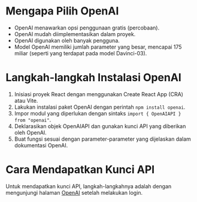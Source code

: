 # Mengapa Pilih OpenAI
- OpenAI menawarkan opsi penggunaan gratis (percobaan).
- OpenAI mudah diimplementasikan dalam proyek.
- OpenAI digunakan oleh banyak pengguna.
- Model OpenAI memiliki jumlah parameter yang besar, mencapai 175 miliar (seperti yang terdapat pada model Davinci-03).

# Langkah-langkah Instalasi OpenAI
1. Inisiasi proyek React dengan menggunakan Create React App (CRA) atau Vite.
2. Lakukan instalasi paket OpenAI dengan perintah `npm install openai`.
3. Impor modul yang diperlukan dengan sintaks `import { OpenAIAPI } from "openai"`.
4. Deklarasikan objek OpenAIAPI dan gunakan kunci API yang diberikan oleh OpenAI.
5. Buat fungsi sesuai dengan parameter-parameter yang dijelaskan dalam dokumentasi OpenAI.

# Cara Mendapatkan Kunci API
Untuk mendapatkan kunci API, langkah-langkahnya adalah dengan mengunjungi halaman [OpenAI](https://platform.openai.com/account/api-keys) setelah melakukan login.